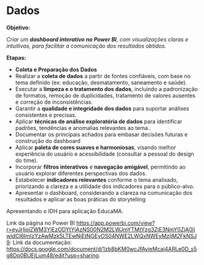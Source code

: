 # Dados
**Objetivo:**

*Criar um **dashboard interativo no Power BI**, com visualizações claras e intuitivas, para facilitar a comunicação dos resultados obtidos.*

**Etapas:**

- **Coleta e Preparação dos Dados**
- Realizar a **coleta de dados** a partir de fontes confiáveis, com base no tema definido (ex: educação, desmatamento, saneamento e saúde).
- Executar a **limpeza e o tratamento dos dados**, incluindo a padronização de formatos, remoção de duplicidades, tratamento de valores ausentes e correção de inconsistências.
- Garantir a **qualidade e integridade dos dados** para suportar análises consistentes e precisas.
- Aplicar **técnicas de análise exploratória de dados** para identificar padrões, tendências e anomalias relevantes ao tema..
- Documentar os principais achados para embasar decisões futuras e construção do dashboard
- Aplicar **paleta de cores suaves e harmoniosas**, visando melhor experiência do usuário e acessibilidade (consultar a pessoal do design do time).
- Incorporar **filtros interativos** e **navegação amigável**, permitindo ao usuário explorar diferentes perspectivas dos dados.
- Estabelecer **indicadores relevantes** conforme o tema analisado, priorizando a clareza e a utilidade dos indicadores para o público-alvo.
- Apresentar o dashboard, considerando a clareza na comunicação dos resultados e aplicar as boas práticas do storytelling

Apresentando o IDH  para aplicação EducaMA.

Link da página  no Power BI https://app.powerbi.com/view?r=eyJrIjoiZWM3YjEzODYtYjAzNS00N2M2LWJmYTMtYzg3ZjE3NmY0ZjA0IiwidCI6ImIzYzAwMzk5LTEwNjEtNGEyOS04NWE2LWQxNWEyMzljM2FkNSJ9:
Link da documentação: https://docs.google.com/document/d/1zb8bKM0wcJfAyieMcaj4ARLe0D_s5g8Dq0BUEjLum48/edit?usp=sharing.  
